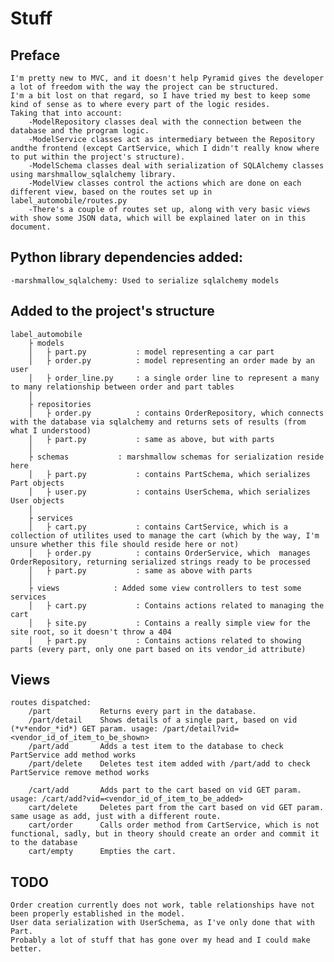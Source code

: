 # Stuff 


Preface
-------

    I'm pretty new to MVC, and it doesn't help Pyramid gives the developer a lot of freedom with the way the project can be structured. 
    I'm a bit lost on that regard, so I have tried my best to keep some kind of sense as to where every part of the logic resides.
    Taking that into account:
        -ModelRepository classes deal with the connection between the database and the program logic. 
        -ModelService classes act as intermediary between the Repository andthe frontend (except CartService, which I didn't really know where to put within the project's structure).
        -ModelSchema classes deal with serialization of SQLAlchemy classes using marshmallow_sqlalchemy library.
        -ModelView classes control the actions which are done on each different view, based on the routes set up in label_automobile/routes.py
        -There's a couple of routes set up, along with very basic views with show some JSON data, which will be explained later on in this document.


Python library dependencies added:
---------------------------------

    -marshmallow_sqlalchemy: Used to serialize sqlalchemy models


Added to the project's structure
--------------------------------

    label_automobile
        ├ models
        │   ├ part.py           : model representing a car part
        │   ├ order.py          : model representing an order made by an user
        │   ├ order_line.py     : a single order line to represent a many to many relationship between order and part tables
        │
        ├ repositories
        │   ├ order.py          : contains OrderRepository, which connects with the database via sqlalchemy and returns sets of results (from what I understood)
        │   ├ part.py           : same as above, but with parts
        │
        ├ schemas           : marshmallow schemas for serialization reside here
        │   ├ part.py           : contains PartSchema, which serializes Part objects
        │   ├ user.py           : contains UserSchema, which serializes User objects
        │
        ├ services
        │   ├ cart.py           : contains CartService, which is a collection of utilites used to manage the cart (which by the way, I'm unsure whether this file should reside here or not)
        │   ├ order.py          : contains OrderService, which  manages OrderRepository, returning serialized strings ready to be processed
        │   ├ part.py           : same as above with parts
        │
        ├ views            : Added some view controllers to test some services
        │   ├ cart.py           : Contains actions related to managing the cart
        │   ├ site.py           : Contains a really simple view for the site root, so it doesn't throw a 404
        │   ├ part.py           : Contains actions related to showing parts (every part, only one part based on its vendor_id attribute)


Views
-----

    routes dispatched:
        /part           Returns every part in the database.
        /part/detail    Shows details of a single part, based on vid (*v*endor_*id*) GET param. usage: /part/detail?vid=<vendor_id_of_item_to_be_shown>
        /part/add       Adds a test item to the database to check PartService add method works
        /part/delete    Deletes test item added with /part/add to check PartService remove method works

        /cart/add       Adds part to the cart based on vid GET param. usage: /cart/add?vid=<vendor_id_of_item_to_be_added>
        cart/delete     Deletes part from the cart based on vid GET param. same usage as add, just with a different route.
        cart/order      Calls order method from CartService, which is not functional, sadly, but in theory should create an order and commit it to the database
        cart/empty      Empties the cart.


TODO
----

    Order creation currently does not work, table relationships have not been properly established in the model.
    User data serialization with UserSchema, as I've only done that with Part.
    Probably a lot of stuff that has gone over my head and I could make better.

